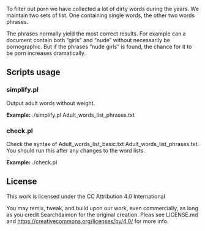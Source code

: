 To filter out porn we have collected a lot of dirty words during the years. We maintain two sets of list. One containing single words, the other two words phrases.

The phrases normally yield the most correct results. For example can a document contain both “girls” and “nude” without necessarily be pornographic. But if the phrases “nude girls” is found, the chance for it to be porn increases dramatically.

## Scripts usage

### simplify.pl <file>

Output adult words without weight.

**Example:** ./simplify.pl Adult_words_list_phrases.txt

### check.pl

Check the syntax of Adult_words_list_basic.txt Adult_words_list_phrases.txt. You should run this after any changes to the word lists.

**Example:**  ./check.pl

## License

This work is licensed under the CC Attribution 4.0 International

You may remix, tweak, and build upon our work, even commercially, as long as you credit Searchdaimon for the original creation. Pleas see LICENSE.md and https://creativecommons.org/licenses/by/4.0/ for more info.
